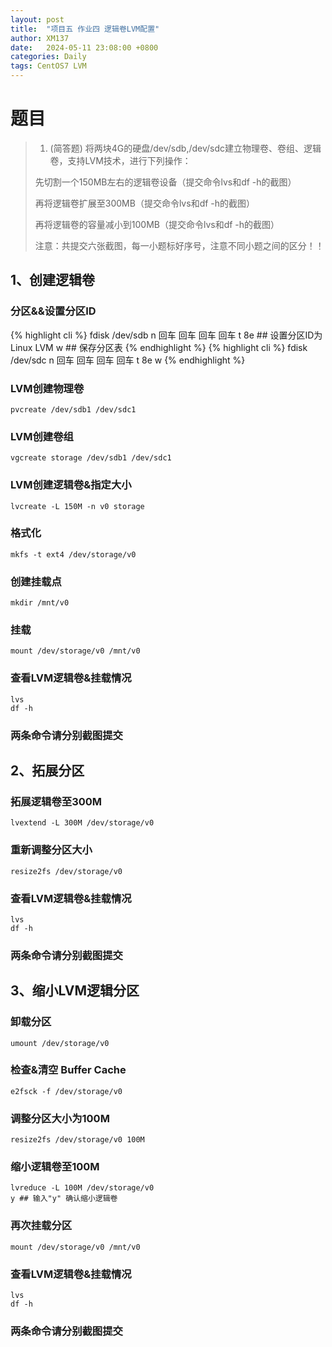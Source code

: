 ```yaml
---
layout: post
title:  "项目五 作业四 逻辑卷LVM配置"
author: XM137
date:   2024-05-11 23:08:00 +0800
categories: Daily
tags: CentOS7 LVM
---
```


# 题目
> 1. (简答题)
> 将两块4G的硬盘/dev/sdb,/dev/sdc建立物理卷、卷组、逻辑卷，支持LVM技术，进行下列操作：
> 
> 先切割一个150MB左右的逻辑卷设备（提交命令lvs和df -h的截图）
> 
> 再将逻辑卷扩展至300MB（提交命令lvs和df -h的截图）
> 
> 再将逻辑卷的容量减小到100MB（提交命令lvs和df -h的截图）
> 
> 注意：共提交六张截图，每一小题标好序号，注意不同小题之间的区分！！

## 1、创建逻辑卷
### 分区&&设置分区ID
{% highlight cli %}
fdisk /dev/sdb
n
回车
回车
回车
回车
t
8e ## 设置分区ID为 Linux LVM
w ## 保存分区表
{% endhighlight %}
{% highlight cli %}
fdisk /dev/sdc
n
回车
回车
回车
回车
t
8e
w
{% endhighlight %}

### LVM创建物理卷
```CLI
pvcreate /dev/sdb1 /dev/sdc1
```
### LVM创建卷组
```CLI
vgcreate storage /dev/sdb1 /dev/sdc1
```
### LVM创建逻辑卷&指定大小
```CLI
lvcreate -L 150M -n v0 storage
```
### 格式化
```CLI
mkfs -t ext4 /dev/storage/v0
```
### 创建挂载点
```CLI
mkdir /mnt/v0
```
### 挂载
```CLI
mount /dev/storage/v0 /mnt/v0
```

### 查看LVM逻辑卷&挂载情况
```CLI
lvs
df -h
```
### 两条命令请分别截图提交


## 2、拓展分区
### 拓展逻辑卷至300M
```CLI
lvextend -L 300M /dev/storage/v0
```
### 重新调整分区大小
```CLI
resize2fs /dev/storage/v0
```
### 查看LVM逻辑卷&挂载情况
```CLI
lvs
df -h
```
### 两条命令请分别截图提交


## 3、缩小LVM逻辑分区
### 卸载分区
```CLI
umount /dev/storage/v0
```
### 检查&清空 Buffer Cache
```CLI
e2fsck -f /dev/storage/v0
```
### 调整分区大小为100M
```CLI
resize2fs /dev/storage/v0 100M
```
### 缩小逻辑卷至100M
```CLI
lvreduce -L 100M /dev/storage/v0
y ## 输入"y" 确认缩小逻辑卷
```
### 再次挂载分区
```CLI
mount /dev/storage/v0 /mnt/v0
```
### 查看LVM逻辑卷&挂载情况
```CLI
lvs
df -h
```
### 两条命令请分别截图提交
